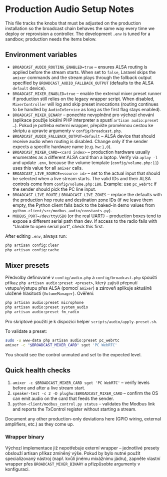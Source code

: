 # Production Audio Setup Notes

This file tracks the knobs that must be adjusted on the production
installation so the broadcast chain behaves the same way every time we
deploy or reprovision a controller. The development `.env` is tuned for
a sandbox; production needs the items below.

## Environment variables

- `BROADCAST_AUDIO_ROUTING_ENABLED=true` – ensures ALSA routing is applied
  before the stream starts. When set to `false`, Laravel skips the `amixer`
  commands and the stream plays through the fallback output specified by
  `BROADCAST_AUDIO_FALLBACK_OUTPUT` (defaults to the ALSA `default` device).
- `BROADCAST_MIXER_ENABLED=true` – enable the external mixer preset runner
  if production still relies on the legacy wrapper script. When disabled,
  `MixerController` will log and skip preset invocations (routing continues
  to be handled by `AudioIoService` as long as the first flag stays enabled).
- `BROADCAST_MIXER_BINARY` – ponechte nevyplněné pro výchozí chování (aplikace
  použije lokální PHP interpreter a spustí `artisan audio:preset …`). Pokud je
  potřeba externí wrapper, přepište proměnnou cestou ke skriptu a upravte
  argumenty v `config/broadcast.php`.
- `BROADCAST_AUDIO_FALLBACK_OUTPUT=default` – ALSA device that should receive
  audio when routing is disabled. Change only if the sender expects a specific
  hardware name (e.g. `hw:1,0`).
- `BROADCAST_MIXER_CARD=<card index>` – production hardware usually
  enumerates as a different ALSA card than a laptop. Verify via
  `aplay -l` and update `.env`, because the volume template
  (`config/volume.php:11`) uses this value for all `amixer` calls.
- `BROADCAST_LIVE_SOURCE=<source id>` – set to the actual input that
  should be selected when a live stream starts. The valid IDs and their
  ALSA controls come from `config/volume.php:180`. Example: use
  `pc_webrtc` if the sender should pick the PC line input.
- `BROADCAST_LIVE_ROUTE` / `BROADCAST_LIVE_ZONES` – replace the defaults
  with the production hop route and destination zone IDs (if we leave
  them empty, the Python client falls back to the baked-in demo values
  from `python-client/src/modbus_audio/constants.py`).
- `MODBUS_PORT=/dev/ttyUSB0` (or the real UART) – production boxes tend
  to expose a different serial path than dev. If access to the radio
  fails with “Unable to open serial port”, check this first.

After editing `.env`, always run:

```bash
php artisan config:clear
php artisan config:cache
```

## Mixer presets

Předvolby definované v `config/audio.php` a `config/broadcast.php`
spouští příkaz `php artisan audio:preset <preset>`, který zajistí
přepnutí vstupu/výstupu přes ALSA (pomocí `amixer`) a zároveň aplikuje
aktuálně uložené hlasitosti (`VolumeManager`). Ověření:

```bash
php artisan audio:preset microphone
php artisan audio:preset system_audio
php artisan audio:preset fm_radio
```

Pro skriptové použití je k dispozici helper `scripts/audio/apply-preset.sh`.

To validate a preset:

```bash
sudo -u www-data php artisan audio:preset pc_webrtc
amixer -c "$BROADCAST_MIXER_CARD" sget 'PC WebRTC'
```

You should see the control unmuted and set to the expected level.

## Quick health checks

1. `amixer -c $BROADCAST_MIXER_CARD sget 'PC WebRTC'` – verify levels
   before and after a live stream start.
2. `speaker-test -c 2 -D plughw:$BROADCAST_MIXER_CARD` – confirm the
   OS can emit audio on the card that feeds the sender.
3. `python-client/modbus_control.py status` – validates the Modbus link
   and reports the TxControl register without starting a stream.

Document any other production-only deviations here (GPIO wiring,
external amplifiers, etc.) as they come up.

### Wrapper binary

Výchozí implementace již nepotřebuje externí wrapper – jednotlivé
presety obslouží artisan příkaz zmíněný výše. Pokud by bylo nutné
použít specializovaný nástroj (např. kvůli jinému mixážnímu jádru),
zapněte vlastní wrapper přes `BROADCAST_MIXER_BINARY` a přizpůsobte
argumenty v konfiguraci.
